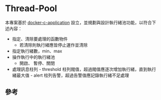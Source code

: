 # Thread-Pool

本專案基於 [docker-c-application](https://github.com/eastmoon/docker-c-application) 設立，並規劃與設計執行緒池功能，以符合下述內容：

+ 指定、清除要處理的函數物件
    - 若清除則執行緒應皆停止運作並清除
+ 指定執行緒數，min、max
+ 操作執行中的執行緒池
    - 開啟、 暫停、關閉
+ 處理訊息柱列
		- threshold 柱列閥值，超過閥值應逐次增加執行緒，直到執行緒最大值
		- alert 柱列告警，超過告警值應記錄執行緒不足處理

## 參考
